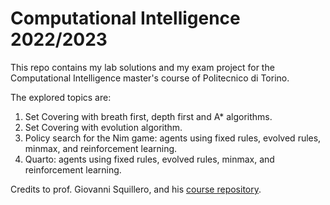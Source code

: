 # Computational Intelligence 2022/2023

This repo contains my lab solutions and my exam project for the Computational Intelligence master's course of Politecnico di Torino.

The explored topics are:
1. Set Covering with breath first, depth first and A* algorithms.
2. Set Covering with evolution algorithm.
3. Policy search for the Nim game: agents using fixed rules, evolved rules, minmax, and reinforcement learning.
4. Quarto: agents using fixed rules, evolved rules, minmax, and reinforcement learning.

Credits to prof. Giovanni Squillero, and his [course repository](https://github.com/squillero/computational-intelligence).
